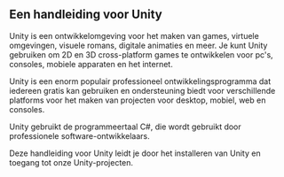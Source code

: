 ## Een handleiding voor Unity

Unity is een ontwikkelomgeving voor het maken van games, virtuele omgevingen, visuele romans, digitale animaties en meer. Je kunt Unity gebruiken om 2D en 3D cross-platform games te ontwikkelen voor pc's, consoles, mobiele apparaten en het internet.

Unity is een enorm populair professioneel ontwikkelingsprogramma dat iedereen gratis kan gebruiken en ondersteuning biedt voor verschillende platforms voor het maken van projecten voor desktop, mobiel, web en consoles.

Unity gebruikt de programmeertaal C#, die wordt gebruikt door professionele software-ontwikkelaars.

Deze handleiding voor Unity leidt je door het installeren van Unity en toegang tot onze Unity-projecten. 
